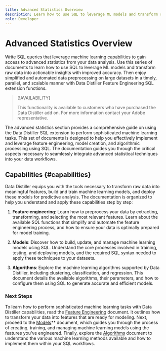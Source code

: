 ```yaml
---
title: Advanced Statistics Overview
description: Learn how to use SQL to leverage ML models and transform raw data into actionable insights with improved accuracy. Enjoy simplified and automated data preprocessing on large datasets in a timely, parallel, and scalable manner with Data Distiller Feature Engineering SQL extension functions.
role: Developer
---
```

# Advanced Statistics Overview

Write SQL queries that leverage machine learning capabilities to gain access to advanced statistics from your data analysis. Use this series of documents to learn how to use SQL to leverage ML models and transform raw data into actionable insights with improved accuracy. Then enjoy simplified and automated data preprocessing on large datasets in a timely, parallel, and scalable manner with Data Distiller Feature Engineering SQL extension functions.

>[!AVAILABILITY]
>
>This functionality is available to customers who have purchased the Data Distiller add on. For more information contact your Adobe representative.

The advanced statistics section provides a comprehensive guide on using the Data Distiller SQL extension to perform sophisticated machine learning tasks. This set of documents is designed to help you effectively implement and leverage feature engineering, model creation, and algorithmic processing using SQL. The documentation guides you through the critical aspects necessary to seamlessly integrate advanced statistical techniques into your data workflows.

## Capabilities {#capabilities}

Data Distiller equips you with the tools necessary to transform raw data into meaningful features, build and train machine learning models, and deploy these models for predictive analysis. The documentation is organized to help you understand and apply these capabilities step by step:

1. **Feature engineering**: Learn how to preprocess your data by extracting, transforming, and selecting the most relevant features. Learn about the available SQL functions that simplify and automate the feature engineering process, and how to ensure your data is optimally prepared for model training.

2. **Models**: Discover how to build, update, and manage machine learning models using SQL. Understand the core processes involved in training, testing, and deploying models, and the required SQL syntax needed to apply these techniques to your datasets.

3. **Algorithms**: Explore the machine learning algorithms supported by Data Distiller, including clustering, classification, and regression. This document details the available algorithms, their parameters, and how to configure them using SQL to generate accurate and efficient models.

### Next Steps

To learn how to perform sophisticated machine learning tasks with Data Distiller capabilities, read the [Feature Engineering](./feature-engineering.md) document. It outlines how to transform your data into features that are ready for modeling. Next, proceed to the [Models](./models.md)** document, which guides you through the process of creating, training, and managing machine learning models using the features you've engineered. Finally, explore the [Algorithms](./algorithms.md) document to understand the various machine learning methods available and how to implement them within your SQL workflows.


